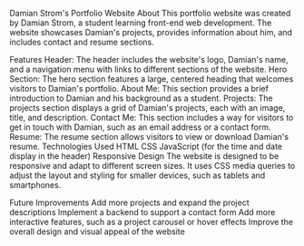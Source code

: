 Damian Strom's Portfolio Website
About
This portfolio website was created by Damian Strom, a student learning front-end web development. The website showcases Damian's projects, provides information about him, and includes contact and resume sections.

Features
Header: The header includes the website's logo, Damian's name, and a navigation menu with links to different sections of the website.
Hero Section: The hero section features a large, centered heading that welcomes visitors to Damian's portfolio.
About Me: This section provides a brief introduction to Damian and his background as a student.
Projects: The projects section displays a grid of Damian's projects, each with an image, title, and description.
Contact Me: This section includes a way for visitors to get in touch with Damian, such as an email address or a contact form.
Resume: The resume section allows visitors to view or download Damian's resume.
Technologies Used
HTML
CSS
JavaScript (for the time and date display in the header)
Responsive Design
The website is designed to be responsive and adapt to different screen sizes. It uses CSS media queries to adjust the layout and styling for smaller devices, such as tablets and smartphones.

Future Improvements
Add more projects and expand the project descriptions
Implement a backend to support a contact form
Add more interactive features, such as a project carousel or hover effects
Improve the overall design and visual appeal of the website
